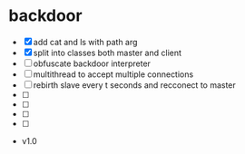 # backdoor

* [x] add cat and ls with path arg
* [x] split into classes both master and client
* [ ] obfuscate backdoor interpreter
* [ ] multithread to accept multiple connections
* [ ] rebirth slave every t seconds and recconect to master 
* [ ]
* [ ]
* [ ]
* [ ]
* v1.0
